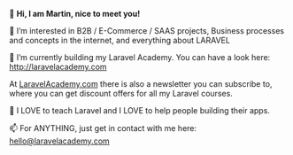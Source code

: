 👋 **Hi, I am Martin, nice to meet you!**


👀 I’m interested in B2B / E-Commerce / SAAS projects, Business processes and concepts in the internet, and everything about LARAVEL
 

🌱 I’m currently building my Laravel Academy. You can have a look here: http://laravelacademy.com 

At [LaravelAcademy.com](http://laravelacademy.com) there is also a newsletter you can subscribe to, where you can get discount offers for all my Laravel courses.
 
💞️ I LOVE to teach Laravel and I LOVE to help people building their apps.
 

📫 For ANYTHING, just get in contact with me here: hello@laravelacademy.com

<!---
martin-masterclass/martin-masterclass is a ✨ special ✨ repository because its `README.md` (this file) appears on your GitHub profile.
You can click the Preview link to take a look at your changes.
--->
